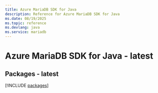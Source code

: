 ```yaml
---
title: Azure MariaDB SDK for Java
description: Reference for Azure MariaDB SDK for Java
ms.date: 08/19/2025
ms.topic: reference
ms.devlang: java
ms.service: mariadb
---
```

# Azure MariaDB SDK for Java - latest
## Packages - latest
[!INCLUDE [packages](mariadb-index.md)]